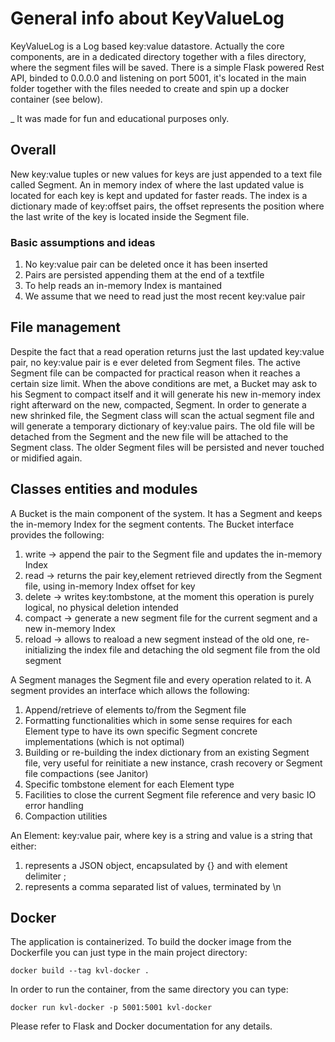 # General info about KeyValueLog

KeyValueLog is a Log based key:value datastore.
Actually the core components, are in a dedicated directory together with a files directory, where the segment files will be saved.
There is a simple Flask powered Rest API, binded to 0.0.0.0 and listening on port 5001, it's located in the main folder together with the files needed to create and spin up a docker container (see below).

_ It was made for fun and educational purposes only.

## Overall
New key:value tuples or new values for keys are just appended to a text file called Segment.
An in memory index of where the last updated value is located for each key is kept and updated for faster reads. 
The index is a dictionary made of key:offset pairs, the offset represents the position where the last write of the key is located inside the Segment file.

### Basic assumptions and ideas 
1. No key:value pair can be deleted once it has been inserted
2. Pairs are persisted appending them at the end of a textfile 
3. To help reads an in-memory Index is mantained
4. We assume that we need to read just the most recent key:value pair

## File management
Despite the fact that a read operation returns just the last updated key:value pair, no key:value pair is e ever deleted from Segment files.
The active Segment file can be compacted for practical reason when it reaches a certain size limit. 
When the above conditions are met, a Bucket may ask to his Segment to compact itself and it will generate his new in-memory index right afterward on the new, compacted, Segment. 
In order to generate a new shrinked file, the Segment class will scan the actual segment file and will generate a temporary dictionary of key:value pairs. 
The old file will be detached from the Segment and the new file will be attached to the Segment class. 
The older Segment files will be persisted and never touched or midified again.

## Classes entities and modules
A Bucket is the main component of the system. It has a Segment and keeps the in-memory Index for the segment contents. 
The Bucket interface provides the following:
1. write -> append the pair to the Segment file and updates the in-memory Index
2. read -> returns the pair key,element retrieved directly from the Segment file, using in-memory Index offset for key
3. delete -> writes key:tombstone, at the moment this operation is purely logical, no physical deletion intended
4. compact -> generate a new segment file for the current segment and a new in-memory Index
5. reload -> allows to reaload a new segment instead of the old one, re-initializing the index file and detaching the old segment file from the old segment

A Segment manages the Segment file and every operation related to it. A segment provides an interface which allows the following:
1. Append/retrieve of elements to/from the Segment file
2. Formatting functionalities which in some sense requires for each Element type to have its own specific Segment concrete implementations (which is not optimal)
3. Building or re-building the index dictionary from an existing Segment file, very useful for reinitiate a new instance, crash recovery or Segment file compactions (see Janitor)
4. Specific tombstone element for each Element type 
5. Facilities to close the current Segment file reference and very basic IO error handling 
6. Compaction utilities

An Element: key:value pair, where key is a string and value is a string that either:
1. represents a JSON object, encapsulated by {} and with element delimiter ;
2. represents a comma separated list of values, terminated by \n

## Docker
The application is containerized. 
To build the docker image from the Dockerfile you can just type in the main project directory:
```
docker build --tag kvl-docker .
```
In order to run the container, from the same directory you can type:
```
docker run kvl-docker -p 5001:5001 kvl-docker
```
Please refer to Flask and Docker documentation for any details.